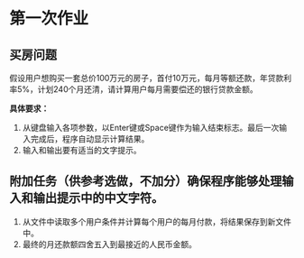 # 第一次作业

## 买房问题

假设用户想购买一套总价100万元的房子，首付10万元，每月等额还款，年贷款利率5%，计划240个月还清，请计算用户每月需要偿还的银行贷款金额。

**具体要求：**

1. 从键盘输入各项参数，以Enter键或Space键作为输入结束标志。最后一次输入完成后，程序自动显示计算结果。
2. 输入和输出要有适当的文字提示。

## 附加任务（供参考选做，不加分）确保程序能够处理输入和输出提示中的中文字符。

1. 从文件中读取多个用户条件并计算每个用户的每月付款，将结果保存到新文件中。
3. 最终的月还款额四舍五入到最接近的人民币金额。
